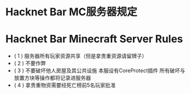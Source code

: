 # Hacknet Bar MC服务器规定
# Hacknet Bar Minecraft Server Rules
* ( 1 ) 服务器所有玩家资源共享（但是拿贵重资源请留牌子）
* ( 2 ) 不要作弊
* ( 3 ) 不要破坏他人房屋及其公共设施 本服设有CoreProtect插件 所有破坏与放置方块等操作都将记录进服务器
* ( 4 ) 拿贵重物资需要经死亡榜前5名玩家批准
